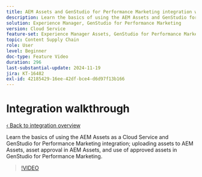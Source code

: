 ```yaml
---
title: AEM Assets and GenStudio for Performance Marketing integration walkthrough
description: Learn the basics of using the AEM Assets and GenStudio for Performance Marketing integration; uploading assets to AEM Assets, asset approval in AEM Assets, and use of approved assets in GenStudio for Performance Marketing.
solution: Experience Manager, GenStudio for Performance Marketing
version: Cloud Service
feature-set: Experience Manager Assets, GenStudio for Performance Marketing
topic: Content Supply Chain
role: User
level: Beginner
doc-type: Feature Video
duration: 296
last-substantial-update: 2024-11-19
jira: KT-16482
exl-id: 42185429-16ee-42df-bce4-d6d97f13b166
---
```

# Integration walkthrough

[‹ Back to integration overview](./overview.md)

Learn the basics of using the AEM Assets as a Cloud Service and GenStudio for Performance Marketing integration; uploading assets to AEM Assets, asset approval in AEM Assets, and use of approved assets in GenStudio for Performance Marketing.

>[!VIDEO](https://video.tv.adobe.com/v/3439264/?learn=on)
